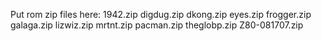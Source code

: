 Put rom zip files here:
1942.zip
digdug.zip
dkong.zip
eyes.zip
frogger.zip
galaga.zip
lizwiz.zip
mrtnt.zip
pacman.zip
theglobp.zip
Z80-081707.zip